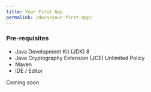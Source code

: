 ```yaml
---
title: Your First App
permalink: /docs/your-first-app/
---
```


### Pre-requisites

- Java Development Kit (JDK) 8
- Java Cryptography Extension (JCE) Unlimited Policy
- Maven
- IDE / Editor

Coming soon
